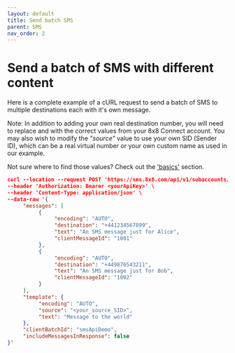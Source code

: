```yaml
---
layout: default
title: Send batch SMS
parent: SMS
nav_order: 2
---
```


# Send a batch of SMS with different content

Here is a complete example of a cURL request to send a batch of SMS to multiple destinations each with it's own message.

Note: In addition to adding your own real destination number, you will need to replace _<yourSubAccountId>_ and _<yourApiToken>_ with the correct values from your 8x8 Connect account.
You may also wish to modify the _"source"_ value to use your own SID (Sender ID), which can be a real virtual number or your own custom name as used in our example.

Not sure where to find those values?  Check out the ['basics'](docs/basics/basics.md) section.

```json
curl --location --request POST 'https://sms.8x8.com/api/v1/subaccounts/<yourSubAccountId>/messages/batch' \
--header 'Authorization: Bearer <yourApiKey>' \
--header 'Content-Type: application/json' \
--data-raw '{
     "messages": [
          {
               "encoding": "AUTO",
               "destination": "+441234567899",
               "text": "An SMS message just for Alice",
               "clientMessageId": "1001"
          },
          {
               "encoding": "AUTO",
               "destination": "+449876543211",
               "text": "An SMS message just for Bob",
               "clientMessageId": "1002"
          }
     ],
     "template": {
          "encoding": "AUTO",
          "source": "<your_source_SID>",
          "text": "Message to the world"
     },
     "clientBatchId": "smsApiDemo",
     "includeMessagesInResponse": false
}'

```
